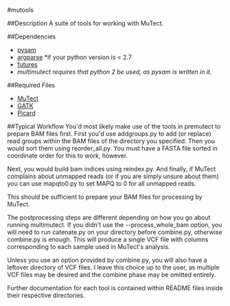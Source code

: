#mutools

##Description
A suite of tools for working with MuTect.

##Dependencies
* [pysam](https://pypi.python.org/pypi/pysam)
* [argparse](https://pypi.python.org/pypi/argparse/1.3.0)
   \*if your python version is < 2.7
* [futures](https://pypi.python.org/pypi/futures/3.0.3)
* *multimutect requires that python 2 be used, as pysam is written in it.*

##Required Files
* [MuTect](https://github.com/broadinstitute/mutect)
* [GATK](https://www.broadinstitute.org/gatk/download/)
* [Picard](http://broadinstitute.github.io/picard/)

##Typical Workflow
You'd most likely make use of the tools in premutect to prepare
BAM files first. First you'd use addgroups.py to add (or replace) read groups 
within the BAM files of the directory you specified. Then you would sort them using
reorder\_all.py. You must have a FASTA file sorted in 
coordinate order for this to work, however.

Next, you would build bam indices using reindex.py. And finally,
if MuTect complains about unmapped reads (or if you are simply unsure about them)
you can use mapqto0.py to set MAPQ to 0 for all unmapped reads.

This should be sufficient to prepare your BAM files for processing by MuTect.

The postprocessing steps are different depending on how you go about running
multimutect. If you didn't use the --process\_whole\_bam option, you will need
to run catenate.py on your directory before combine.py, otherwise combine.py
is enough. This will produce a single VCF file with columns corresponding to
each sample used in MuTect's analysis.

Unless you use an option provided by combine.py, you will also have a leftover
directory of VCF files. I leave this choice up to the user, as multiple VCF
files may be desired and the combine phase may be omitted entirely.

Further documentation for each tool is contained within README files inside their
respective directories.

